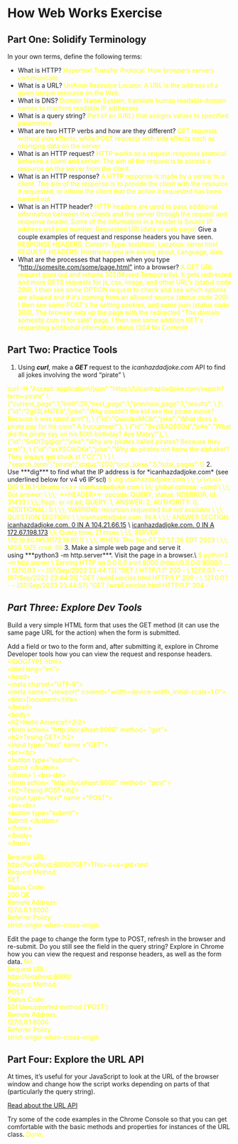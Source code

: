 # ****How Web Works Exercise****

## **Part One: Solidify Terminology**

In your own terms, define the following terms:

- What is HTTP?   <span style ="color: yellow;">Hypertext Transfer Protocal. How browsers
 servers communicate.</b></span>
- What is a URL?  <span style ="color: yellow;">Uniform Resource Locator. A URL is the address 
  of a given unique resource on the Web. </b></span>
- What is DNS?  <span style ="color: yellow;">Domain Name System, translate human readable domain names 
  to machine readable IP addresses </b></span>
- What is a query string?  <span style ="color: yellow;">Part of an (URL) that assigns values to specified parameters</b></span>
- What are two HTTP verbs and how are they different? <span style ="color: yellow;">GET requests without side effects, while 
  POST requests with side effects such as changing data on the server</b></span>
- What is an HTTP request?   <span style ="color: yellow;">HTTP works as a request-response protocol between a client 
  and server. The aim of the request is to access a resource on the server from the client.</b></span>
- What is an HTTP response?   <span style ="color: yellow;">A HTTP response is made by a server to a client. The aim 
  of the response is to provide the client with the resource it requested, or inform the client that the action it 
  requested has been carried out</b></span>
- What is an HTTP header?  <span style ="color: yellow;"> HTTP headers are used to pass additional
  information between the clients and the server through the request and response header. Some of the information in a header
  is Source IP address and port number. Requested URI (data or web page)</b></span>
  Give a couple examples of request and response headers you have seen.  <span style ="color: yellow;">RESPONSE HEADERS: Content-Type: text/html,
   Location: /error.html REQUEST HEADERS:  Hostname you are asking about, Language, date.</b></span>
- What are the processes that happen when you type “http://somesite.com/some/page.html” into a browser?
  <span style ="color: yellow;">A GET URL request goes out and returns 302(Moved Temporarily). It gets redirected and more GETS requests for 
  js, css, image, and other URL's (status code 200). I then see some OPTION request to check and see which options are allowed and if 
  it's coming from an allowed  source (status code 200). I then see some POST's for setting cookies, and some json (status code 200).
   The browser sets up the page with the redirected "The domain somesite.com is for sale" page.  I then see some addition GET's 
   requesting additional information status (204 No Content)</b></span>
## ****Part Two: Practice Tools****

1. Using ***curl***, make a ***GET*** request to the *icanhazdadjoke.com* API to find all jokes involving the word “pirate” \
<span style ="color: yellow;">  
curl -H "Accept: application\/json" "https:\/\/icanhazdadjoke.com/search?term=pirate"   \
{"current_page":1,"limit":20,"next_page":1,"previous_page":1,"results": \
[\
    {"id":"2gii3LeN7Ed","joke":"Why couldn't the kid see the pirate movie? Because it was rated arrr!"}, \
    {"id":"QuscibaMClb","joke":"What does a pirate pay for his corn? A buccaneer!"}, \
    {"id":"SvzIBAQS0Dd","joke":"What did the pirate say on his 80th birthday? Aye Matey!"}, \
    {"id":"SnOf2gqjiqc","joke":"Why are pirates called pirates? Because they arrr!"}, \
    {"id":"exXSCtkOKe","joke":"Why do pirates not know the alphabet? They always get stuck at \"C\"."} \
] \
,"search_term":"pirate","status":200,"total_jokes":5,"total_pages":1} </b></span>
2. Use ***dig*** to find what the IP address is for *icanhazdadjoke.com* (see underlined below for v4 v6 IP'scl)  
<span style ="color: yellow;">$ dig icanhazdadjoke.com \
\; \<\<\>\> DiG 9.16.1-Ubuntu <<>> icanhazdadjoke.com \
\;\; global options: +cmd \
\;\; Got answer: \
\;\; ->>HEADER<<- opcode: QUERY, status: NOERROR, id: 31433 \
\;\; flags: qr rd ad; QUERY: 1, ANSWER: 2, AUTHORITY: 0, ADDITIONAL: 0 \
\;\; WARNING: recursion requested but not available \
\;\; QUESTION SECTION: \
\;icanhazdadjoke.com.            IN      A  \
\;\; ANSWER SECTION:  </b></span>  
<u> icanhazdadjoke.com.     0       IN      A       104.21.66.15</u> \
<u> icanhazdadjoke.com.     0       IN      A       172.67.198.173</u>  
<span style ="color: yellow;">\;\; Query time: 21 msec \
\;\; SERVER: 172.19.80.1#53(172.19.80.1) \
\;\; WHEN: Thu Sep 07 22:52:26 EDT 2023 \
\;\; MSG SIZE  rcvd: 86</b></span> 
3. Make a simple web page and serve it using ***python3 -m http.server***. Visit the page in a browser.\
<span style ="color: yellow;">$ python3 -m http.server \
Serving HTTP on 0.0.0.0 port 8000 (http://0.0.0.0:8000/) ... \
127.0.0.1 - - [07/Sep/2023 23:44:13] "GET / HTTP/1.1" 200 - \
127.0.0.1 - - [07/Sep/2023 23:44:31] "GET /webExercise.html HTTP/1.1" 200 - \
127.0.0.1 - - [07/Sep/2023 23:44:57] "GET /webExercise.html HTTP/1.1" 304 -</b></span>

## ***Part Three: Explore Dev Tools***

Build a very simple HTML form that uses the GET method (it can use the same page URL for the action) when the form is submitted.

Add a field or two to the form and, after submitting it, explore in Chrome Developer tools how you can view the request and response headers.
<span style ="color: yellow;"><\!DOCTYPE html\> \
\<html lang="en"\> \
\<head\> \
    \<meta charset="UTF-8"\> \
    \<meta name="viewport" content="width=device-width, initial-scale=1.0"\> \
    \<title\>Document\</title\>  \
\</head\>  \
\<body\>   \
   \<h2\>Hello America!!</h2\>  \
   \<form action= "http://localhost:8000" method= "get"\>             
    \<h2\>Tesing GET\</h2\>  \
    \<input type="text" name ="GET"\>   \
     \<br\>\<br\> \
     \<button type="submit"\> \
        Submit 
     \</button\> \
   \</form\> \ 
  \<br\>\<br\>  \
    \<form action= "http://localhost:8000" method= "post"\>             
    \<h2\>Tesing POST\</h2\>  \
    \<input type="text" name ="POST"\> \
    \<br\>\<br\> \
     \<button type="submit"\> \
        Submit 
     \</button\> \
   \</form>\
\</body\> \
\</html\> \
</b></span>

<span style ="color: yellow;">Request URL: \
http:\/\/localhost:8000\/?GET=This+is+a+get+test \
Request Method: \
GET   \
Status Code: \
200 OK   \
Remote Address:  \
127.0.0.1:8000   \
Referrer Policy:  \
strict-origin-when-cross-origin </b></span> 



Edit the page to change the form type to POST, refresh in the browser and re-submit. Do you still see the field in the query string? Explore in Chrome how you can view the request and response headers, as well as the form data.
<span style ="color: yellow;">  No.  \
Request URL: \
http:\/\/localhost:8000\/ \
Request Method: \
POST  \
Status Code:  \
501 Unsupported method ('POST')  \
Remote Address:  \
127.0.0.1:8000   \
Referrer Policy:   \
strict-origin-when-cross-origin </b></span>   


## **Part Four: Explore the URL API**

At times, it’s useful for your JavaScript to look at the URL of the browser window and change how the script works depending on parts of that (particularly the query string).

[Read about the URL API](https://developer.mozilla.org/en-US/docs/Web/API/URL)

Try some of the code examples in the Chrome Console so that you can get comfortable with the basic methods and properties for instances of the URL class.
 <span style ="color: yellow;"></b>Done.</span>

